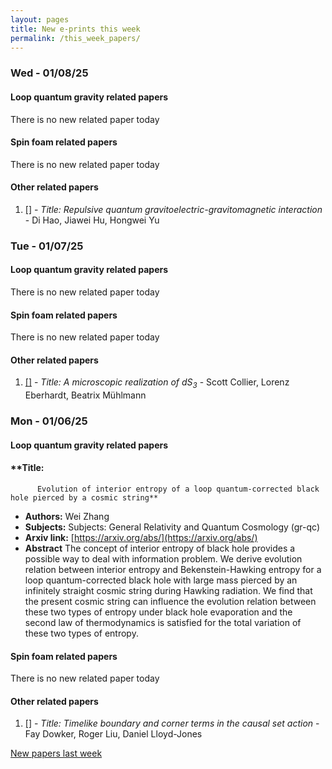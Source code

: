 ```yaml
---
layout: pages
title: New e-prints this week
permalink: /this_week_papers/
---
```




### Wed - 01/08/25

#### Loop quantum gravity related papers

There is no new related paper today 

#### Spin foam related papers

There is no new related paper today 



#### Other related papers

1. [[]](https://arxiv.org/abs/) - *Title:
          Repulsive quantum gravitoelectric-gravitomagnetic interaction* - Di Hao, Jiawei Hu, Hongwei Yu



### Tue - 01/07/25

#### Loop quantum gravity related papers

There is no new related paper today 

#### Spin foam related papers

There is no new related paper today 



#### Other related papers

1. [[]](https://arxiv.org/abs/) - *Title:
          A microscopic realization of dS$_3$* - Scott Collier, Lorenz Eberhardt, Beatrix Mühlmann



### Mon - 01/06/25

#### Loop quantum gravity related papers

#### **Title:
          Evolution of interior entropy of a loop quantum-corrected black hole pierced by a cosmic string**
 - **Authors:** Wei Zhang
 - **Subjects:** Subjects:
General Relativity and Quantum Cosmology (gr-qc)
 - **Arxiv link:** [https://arxiv.org/abs/](https://arxiv.org/abs/)
 - **Abstract**
 The concept of interior entropy of black hole provides a possible way to deal with information problem. We derive evolution relation between interior entropy and Bekenstein-Hawking entropy for a loop quantum-corrected black hole with large mass pierced by an infinitely straight cosmic string during Hawking radiation. We find that the present cosmic string can influence the evolution relation between these two types of entropy under black hole evaporation and the second law of thermodynamics is satisfied for the total variation of these two types of entropy. 

#### Spin foam related papers

There is no new related paper today 



#### Other related papers

1. [[]](https://arxiv.org/abs/) - *Title:
          Timelike boundary and corner terms in the causal set action* - Fay Dowker, Roger Liu, Daniel Lloyd-Jones






[New papers last week]({{site.url}}/archived/weekly/pre-prints/2025/01/06/archived_weekly_papers.html)